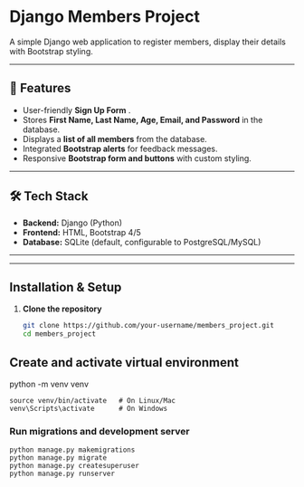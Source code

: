 # Django Members Project

A simple Django web application to register members, display their details with Bootstrap styling.

---

## 🚀 Features
- User-friendly **Sign Up Form** .
- Stores **First Name, Last Name, Age, Email, and Password** in the database.
- Displays a **list of all members** from the database.
- Integrated **Bootstrap alerts** for feedback messages.
- Responsive **Bootstrap form and buttons** with custom styling.

---

## 🛠️ Tech Stack
- **Backend:** Django (Python)
- **Frontend:** HTML, Bootstrap 4/5
- **Database:** SQLite (default, configurable to PostgreSQL/MySQL)

---


---

## Installation & Setup

1. **Clone the repository**
   ```bash
   git clone https://github.com/your-username/members_project.git
   cd members_project
   ```


## Create and activate virtual environment
python -m venv venv

```
source venv/bin/activate   # On Linux/Mac
venv\Scripts\activate      # On Windows
```

### Run migrations and development server

```
python manage.py makemigrations
python manage.py migrate
python manage.py createsuperuser
python manage.py runserver

```
